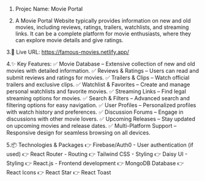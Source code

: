 1. Projec Name: Movie Portal

2. A Movie Portal Website typically provides information on new and old movies, including reviews, ratings, trailers, watchlists, and streaming links. It can be a complete platform for movie enthusiasts, where they can explore movie details and give ratings.

3.🔗 Live URL: https://famous-movies.netlify.app/

4.✨ Key Features: 
✅ Movie Database – Extensive collection of new and old movies with detailed information.
✅ Reviews & Ratings – Users can read and submit reviews and ratings for movies.
✅ Trailers & Clips – Watch official trailers and exclusive clips.
✅ Watchlist & Favorites – Create and manage personal watchlists and favorite movies.
✅ Streaming Links – Find legal streaming options for movies.
✅ Search & Filters – Advanced search and filtering options for easy navigation.
✅ User Profiles – Personalized profiles with watch history and preferences.
✅ Discussion Forums – Engage in discussions with other movie lovers.
✅ Upcoming Releases – Stay updated on upcoming movies and release dates.
✅  Multi-Platform Support – Responsive design for seamless browsing on all devices.

5.📦 Technologies & Packages 👉 Firebase/Auth0 - User authentication (if used) 👉 React Router - Routing 👉 Tailwind CSS - Styling 👉 Daisy UI - Styling 👉 React.js - Frontend development 👉 MongoDB Database 👉 React Icons 👉 React Star 👉 React Toast